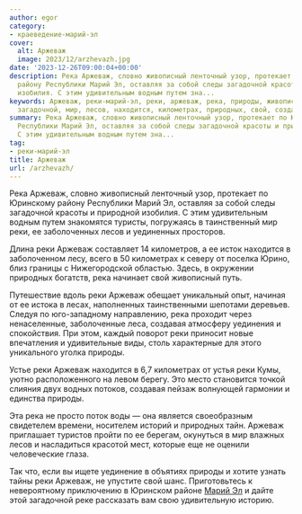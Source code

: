 ```yaml
---
author: egor
category:
- краеведение-марий-эл
cover:
  alt: Аржеваж
  image: 2023/12/arzhevazh.jpg
date: '2023-12-26T09:00:04+00:00'
description: Река Аржеваж, словно живописный ленточный узор, протекает по Юринскому
  району Республики Марий Эл, оставляя за собой следы загадочной красоты и природной
  изобилия. С этим удивительным водным путем зна...
keywords: Аржеваж, реки-марий-эл, реки, аржеваж, река, природы, живописный, марий,
  загадочной, мир, лесов, находится, километрах, природных, свой, создавая, словно
summary: Река Аржеваж, словно живописный ленточный узор, протекает по Юринскому району
  Республики Марий Эл, оставляя за собой следы загадочной красоты и природной изобилия.
  С этим удивительным водным путем зна...
tag:
- реки-марий-эл
title: Аржеваж
url: /arzhevazh/
---
```


Река Аржеваж, словно живописный ленточный узор, протекает по Юринскому району Республики Марий Эл, оставляя за собой следы загадочной красоты и природной изобилия. С этим удивительным водным путем знакомятся туристы, погружаясь в таинственный мир реки, ее заболоченных лесов и уединенных просторов.

Длина реки Аржеваж составляет 14 километров, а ее исток находится в заболоченном лесу, всего в 50 километрах к северу от поселка Юрино, близ границы с Нижегородской областью. Здесь, в окружении природных богатств, река начинает свой живописный путь.

Путешествие вдоль реки Аржеваж обещает уникальный опыт, начиная от ее истока в лесах, наполненных таинственными шепотами деревьев. Следуя по юго-западному направлению, река проходит через ненаселенные, заболоченные леса, создавая атмосферу уединения и спокойствия. При этом, каждый поворот реки приносит новые впечатления и удивительные виды, столь характерные для этого уникального уголка природы.

Устье реки Аржеваж находится в 6,7 километрах от устья реки Кумы, уютно расположенного на левом берегу. Это место становится точкой слияния двух водных потоков, создавая пейзаж волнующей гармонии и единства природы.

Эта река не просто поток воды — она является своеобразным свидетелем времени, носителем историй и природных тайн. Аржеваж приглашает туристов пройти по ее берегам, окунуться в мир влажных лесов и насладиться красотой мест, которые еще не оценили человеческие глаза.

Так что, если вы ищете уединение в объятиях природы и хотите узнать тайны реки Аржеваж, не упустите свой шанс. Приготовьтесь к невероятному приключению в Юринском районе [Марий Эл](/pedagog-iz-marij-el-v-finale-konkursa-uchitel-goda-rossii/) и дайте этой загадочной реке рассказать вам свою удивительную историю.